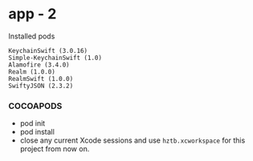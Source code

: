 app - 2
=============

Installed pods
```
KeychainSwift (3.0.16)
Simple-KeychainSwift (1.0)
Alamofire (3.4.0)
Realm (1.0.0)
RealmSwift (1.0.0)
SwiftyJSON (2.3.2)
```

### COCOAPODS
 - pod init
 - pod install
 - close any current Xcode sessions and use `hztb.xcworkspace` for this project from now on.

